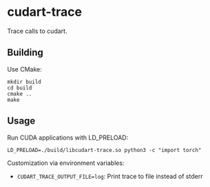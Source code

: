 # cudart-trace

Trace calls to cudart.

## Building

Use CMake:

```shell
mkdir build
cd build
cmake ..
make
```

## Usage

Run CUDA applications with LD_PRELOAD:

```shell
LD_PRELOAD=./build/libcudart-trace.so python3 -c "import torch"
```

Customization via environment variables:

- `CUDART_TRACE_OUTPUT_FILE=log`: Print trace to file instead of stderr
